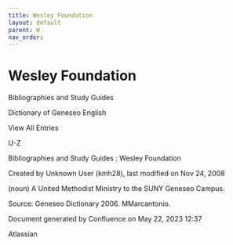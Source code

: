 ```yaml
---
title: Wesley Foundation
layout: default
parent: W
nav_order:
---
```


# Wesley Foundation

Bibliographies and Study Guides

Dictionary of Geneseo English

View All Entries

U-Z

Bibliographies and Study Guides : Wesley Foundation

Created by  Unknown User (kmh28), last modified on Nov 24, 2008

(noun) A United Methodist Ministry to the SUNY Geneseo Campus.

Source: Geneseo Dictionary 2006. MMarcantonio. 

Document generated by Confluence on May 22, 2023 12:37

Atlassian
